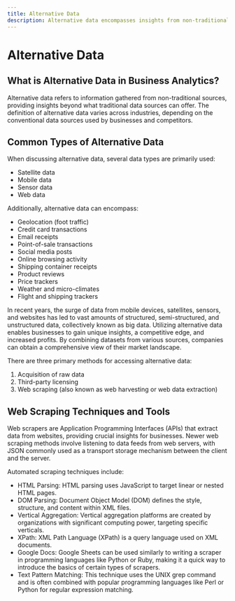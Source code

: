 ```yaml
---
title: Alternative Data
description: Alternative data encompasses insights from non-traditional sources, offering a broader perspective compared to conventional data channels.
---
```


# Alternative Data

## What is Alternative Data in Business Analytics?

Alternative data refers to information gathered from non-traditional sources, providing insights beyond what traditional data sources can offer. The definition of alternative data varies across industries, depending on the conventional data sources used by businesses and competitors.

## Common Types of Alternative Data

When discussing alternative data, several data types are primarily used:

- Satellite data
- Mobile data
- Sensor data
- Web data

Additionally, alternative data can encompass:

- Geolocation (foot traffic)
- Credit card transactions
- Email receipts
- Point-of-sale transactions
- Social media posts
- Online browsing activity
- Shipping container receipts
- Product reviews
- Price trackers
- Weather and micro-climates
- Flight and shipping trackers

In recent years, the surge of data from mobile devices, satellites, sensors, and websites has led to vast amounts of structured, semi-structured, and unstructured data, collectively known as big data. Utilizing alternative data enables businesses to gain unique insights, a competitive edge, and increased profits. By combining datasets from various sources, companies can obtain a comprehensive view of their market landscape.

There are three primary methods for accessing alternative data:

1. Acquisition of raw data
2. Third-party licensing
3. Web scraping (also known as web harvesting or web data extraction)

## Web Scraping Techniques and Tools

Web scrapers are Application Programming Interfaces (APIs) that extract data from websites, providing crucial insights for businesses. Newer web scraping methods involve listening to data feeds from web servers, with JSON commonly used as a transport storage mechanism between the client and the server.

Automated scraping techniques include:

- HTML Parsing: HTML parsing uses JavaScript to target linear or nested HTML pages.
- DOM Parsing: Document Object Model (DOM) defines the style, structure, and content within XML files.
- Vertical Aggregation: Vertical aggregation platforms are created by organizations with significant computing power, targeting specific verticals.
- XPath: XML Path Language (XPath) is a query language used on XML documents.
- Google Docs: Google Sheets can be used similarly to writing a scraper in programming languages like Python or Ruby, making it a quick way to introduce the basics of certain types of scrapers.
- Text Pattern Matching: This technique uses the UNIX grep command and is often combined with popular programming languages like Perl or Python for regular expression matching.
